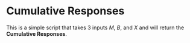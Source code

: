 Cumulative Responses
===

This is a simple script that takes 3 inputs _M_, _B_, and _X_ and will return the **Cumulative Responses**.